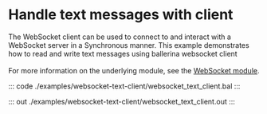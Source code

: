 # Handle text messages with client

The WebSocket client can be used to connect to and interact with a WebSocket server in a Synchronous manner. This example demonstrates how to read and write text messages using ballerina websocket client<br/><br/>
For more information on the underlying module,
see the [WebSocket module](https://lib.ballerina.io/ballerina/websocket/latest/).


::: code ./examples/websocket-text-client/websocket_text_client.bal :::

::: out ./examples/websocket-text-client/websocket_text_client.out :::